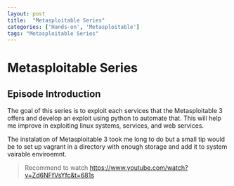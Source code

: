 ```yaml
---
layout: post
title:  "Metasploitable Series"
categories: ['Hands-on', 'Metasploitable']
tags: "Metasploitable Series"
---
```


# Metasploitable Series 
## Episode Introduction

The goal of this series is to exploit each services that the Metasploitable 3 offers and develop an exploit using python to automate that.
This will help me improve in exploiting linux systems, services, and web services. 

The instalation of Metasploitable 3 took me long to do but a small tip would be to set up vagrant in a directory with enough storage and add it to system vairable enviroemnt.

> Recommend to watch https://www.youtube.com/watch?v=Zd6NFfVsYfc&t=681s

